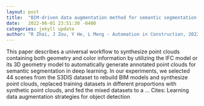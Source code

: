 ```yaml
---
layout: post
title:  "BIM-driven data augmentation method for semantic segmentation in superpoint-based deep learning network"
date:   2022-06-01 23:51:30 -0400
categories: jekyll update
author: "R Zhai, J Zou, Y He, L Meng - Automation in Construction, 2022"
---
```

This paper describes a universal workflow to synthesize point clouds containing both geometry and color information by utilizing the IFC model or its 3D geometry model to automatically generate annotated point clouds for semantic segmentation in deep learning. In our experiments, we selected 44 scenes from the S3DIS dataset to rebuild BIM models and synthesize point clouds, replaced training datasets in different proportions with synthetic point clouds, and fed the mixed datasets to a … Cites: ‪Learning data augmentation strategies for object detection‬